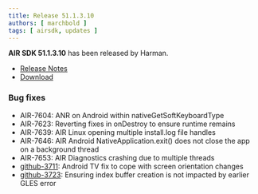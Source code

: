 ```yaml
---
title: Release 51.1.3.10
authors: [ marchbold ]
tags: [ airsdk, updates ]
---
```



**AIR SDK 51.1.3.10** has been released by Harman.  

- [Release Notes](https://airsdk.harman.com/api/versions/51.1.3.10/release-notes/Release_Notes_AIR_SDK_51.1.3.pdf)  
- [Download](https://airsdk.harman.com/download/51.1.3.10)  


### Bug fixes

- AIR-7604: ANR on Android within nativeGetSoftKeyboardType
- AIR-7623: Reverting fixes in onDestroy to ensure runtime remains
- AIR-7639: AIR Linux opening multiple install.log file handles
- AIR-7646: AIR Android NativeApplication.exit() does not close the app on a background thread
- AIR-7653: AIR Diagnostics crashing due to multiple threads
- [github-3711](https://github.com/airsdk/Adobe-Runtime-Support/issues/3711): Android TV fix to cope with screen orientation changes
- [github-3723](https://github.com/airsdk/Adobe-Runtime-Support/issues/3723): Ensuring index buffer creation is not impacted by earlier GLES error
